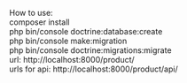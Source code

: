How to use: <br>
composer install <br>
php bin/console doctrine:database:create <br>
php bin/console make:migration <br>
php bin/console doctrine:migrations:migrate <br>
url: http://localhost:8000/product/ <br>
urls for api: http://localhost:8000/product/api/